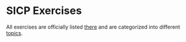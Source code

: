 # SICP Exercises

All exercises are officially listed [there](https://mitpress.mit.edu/sites/default/files/sicp/full-text/book/book-Z-H-37.html#%_chap_Temp_850) and are categorized into different [topics](http://community.schemewiki.org/?SICP-Solutions).
